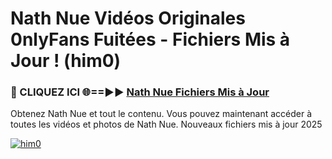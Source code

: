 # Nath Nue Vidéos Originales 0nlyFans Fuitées - Fichiers Mis à Jour ! (him0)

<h3>🔴 CLIQUEZ ICI 🌐==►► <a href="https://tinyurl.com/2pmr4ezf" rel="nofollow">Nath Nue Fichiers Mis à Jour</a></h3>

Obtenez Nath Nue et tout le contenu. Vous pouvez maintenant accéder à toutes les vidéos et photos de Nath Nue. Nouveaux fichiers mis à jour 2025

[![him0](https://i.imgur.com/6SNvagu.gif)](https://tinyurl.com/2pmr4ezf)
